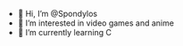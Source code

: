 - 👋 Hi, I’m @Spondylos
- 👀 I’m interested in video games and anime
- 🌱 I’m currently learning C

<!---
Spondylos/Spondylos is a ✨ special ✨ repository because its `README.md` (this file) appears on your GitHub profile.
You can click the Preview link to take a look at your changes.
--->
